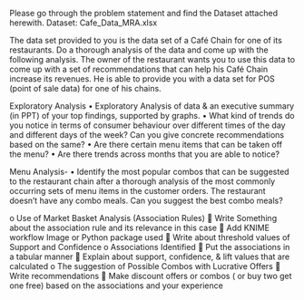 Please go through the problem statement and find the Dataset attached herewith. 
Dataset: Cafe_Data_MRA.xlsx

The data set provided to you is the data set of a Café Chain for one of its restaurants. Do a thorough analysis of the data and come up with the following analysis.
The owner of the restaurant wants you to use this data to come up with a set of recommendations that can help his Café Chain increase its revenues. He is able to provide you with a data set for POS (point of sale data) for one of his chains.

Exploratory Analysis 
• Exploratory Analysis of data & an executive summary (in PPT) of your top findings, supported by graphs. 
• What kind of trends do you notice in terms of consumer behaviour over
different times of the day and different days of the week? Can you give concrete recommendations based on the same? 
• Are there certain menu items that can be taken off the menu? 
• Are there trends across months that you are able to notice? 

Menu Analysis- 
• Identify the most popular combos that can be suggested to the restaurant chain after a thorough analysis of the most commonly occurring sets of menu items in the customer orders. The restaurant doesn’t have any combo meals. Can you suggest the best combo meals?

o Use of Market Basket Analysis (Association Rules) 
 Write Something about the association rule and its relevance in this case
 Add KNIME workflow Image or Python package used
 Write about threshold values of Support and Confidence
o Associations Identified 
 Put the associations in a tabular manner
 Explain about support, confidence, & lift values that are
calculated
o The suggestion of Possible Combos with Lucrative Offers 
 Write recommendations
 Make discount offers or combos ( or buy two get one free) based on the associations and your experience


